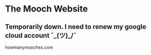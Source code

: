 # The Mooch Website
## Temporarily down. I need to renew my google cloud account ¯\_(ツ)_/¯
howmanymooches.com  

